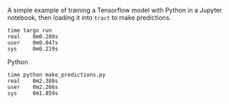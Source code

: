 A simple example of training a Tensorflow model with Python in a Jupyter notebook, then loading it into `tract` to make predictions.


```
time targo run
real    0m0.280s
user    0m0.047s
sys     0m0.219s
```

Python
```
time python make_predictions.py
real    0m2.388s
user    0m2.266s
sys     0m1.859s
```